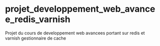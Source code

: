 # projet_developpement_web_avancee_redis_varnish
Projet du cours de developpement web avancees portant sur redis et varnish gestionnaire de cache 
